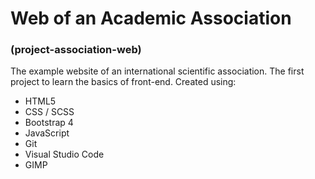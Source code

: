 # Web of an Academic Association 
### (project-association-web)

The example website of an international scientific association. The first project to learn the basics of front-end.
Created using: 
- HTML5 
- CSS / SCSS 
- Bootstrap 4 
- JavaScript
- Git
- Visual Studio Code
- GIMP

